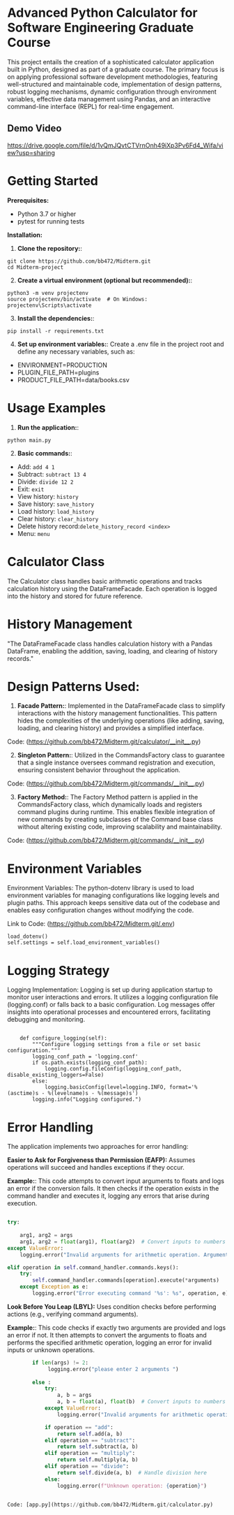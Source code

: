 # Advanced Python Calculator for Software Engineering Graduate Course

This project entails the creation of a sophisticated calculator application built in Python, designed as part of a graduate course. The primary focus is on applying professional software development methodologies, featuring well-structured and maintainable code, implementation of design patterns, robust logging mechanisms, dynamic configuration through environment variables, effective data management using Pandas, and an interactive command-line interface (REPL) for real-time engagement.

## Demo Video
https://drive.google.com/file/d/1vQmJQvtCTVrnOnh49iXp3Pv6Fd4_Wifa/view?usp=sharing

# Getting Started

**Prerequisites:**
- Python 3.7 or higher
- pytest for running tests


**Installation:**

1. **Clone the repository:**:
```
git clone https://github.com/bb472/Midterm.git
cd Midterm-project
```
2. **Create a virtual environment (optional but recommended):**:
```
python3 -m venv projectenv
source projectenv/bin/activate  # On Windows: projectenv\Scripts\activate
```

3. **Install the dependencies:**:
```
pip install -r requirements.txt

```

4. **Set up environment variables:**: Create a .env file in the project root and define any necessary variables, such as:

- ENVIRONMENT=PRODUCTION
- PLUGIN_FILE_PATH=plugins
- PRODUCT_FILE_PATH=data/books.csv

# Usage Examples

1. **Run the application:**:

```
python main.py

```


2. **Basic commands:**:
- Add: ``` add 4 1 ```
- Subtract: ``` subtract 13 4 ```
- Divide: ``` divide 12 2 ```
- Exit: ``` exit ```
- View history: ``` history ```
- Save history: ``` save_history ```
- Load history: ``` load_history ```
- Clear history: ``` clear_history ```
- Delete history record:``` delete_history_record <index> ```
- Menu: ``` menu ```


# Calculator Class

The Calculator class handles basic arithmetic operations and tracks calculation history using the DataFrameFacade. Each operation is logged into the history and stored for future reference.

# History Management

"The DataFrameFacade class handles calculation history with a Pandas DataFrame, enabling the addition, saving, loading, and clearing of history records."


# Design Patterns Used:
1. **Facade Pattern:**: Implemented in the DataFrameFacade class to simplify interactions with the history management functionalities. This pattern hides the complexities of the underlying operations (like adding, saving, loading, and clearing history) and provides a simplified interface.

Code: (https://github.com/bb472/Midterm.git/calculator/__init__.py)

2. **Singleton Pattern:**: Utilized in the CommandsFactory class to guarantee that a single instance oversees command registration and execution, ensuring consistent behavior throughout the application.

Code: (https://github.com/bb472/Midterm.git/commands/__init__.py)

3. **Factory Method:**: The Factory Method pattern is applied in the CommandsFactory class, which dynamically loads and registers command plugins during runtime. This enables flexible integration of new commands by creating subclasses of the Command base class without altering existing code, improving scalability and maintainability.

Code: (https://github.com/bb472/Midterm.git/commands/__init__.py)


# Environment Variables

Environment Variables: The python-dotenv library is used to load environment variables for managing configurations like logging levels and plugin paths. This approach keeps sensitive data out of the codebase and enables easy configuration changes without modifying the code.

Link to Code: (https://github.com/bb472/Midterm.git/.env)

```
load_dotenv()
self.settings = self.load_environment_variables()

```

# Logging Strategy
Logging Implementation: Logging is set up during application startup to monitor user interactions and errors. It utilizes a logging configuration file (logging.conf) or falls back to a basic configuration. Log messages offer insights into operational processes and encountered errors, facilitating debugging and monitoring.

```

    def configure_logging(self):
        """Configure logging settings from a file or set basic configuration."""
        logging_conf_path = 'logging.conf'
        if os.path.exists(logging_conf_path):
            logging.config.fileConfig(logging_conf_path, disable_existing_loggers=False)
        else:
            logging.basicConfig(level=logging.INFO, format='%(asctime)s - %(levelname)s - %(message)s')
        logging.info("Logging configured.")

```
# Error Handling
The application implements two approaches for error handling:

**Easier to Ask for Forgiveness than Permission (EAFP):** Assumes operations will succeed and handles exceptions if they occur.

**Example:**: This code attempts to convert input arguments to floats and logs an error if the conversion fails. It then checks if the operation exists in the command handler and executes it, logging any errors that arise during execution.


```python

try:
          
    arg1, arg2 = args
    arg1, arg2 = float(arg1), float(arg2)  # Convert inputs to numbers
except ValueError:
    logging.error("Invalid arguments for arithmetic operation. Arguments must be numbers.")

elif operation in self.command_handler.commands.keys():
    try:
        self.command_handler.commands[operation].execute(*arguments)
    except Exception as e:
        logging.error("Error executing command '%s': %s", operation, e)

```

**Look Before You Leap (LBYL):** Uses condition checks before performing actions (e.g., verifying command arguments).

**Example:**: This code checks if exactly two arguments are provided and logs an error if not. It then attempts to convert the arguments to floats and performs the specified arithmetic operation, logging an error for invalid inputs or unknown operations.

```python
        if len(args) != 2:
             logging.error("please enter 2 arguments ")
             
        else : 
            try:
                a, b = args
                a, b = float(a), float(b)  # Convert inputs to numbers
            except ValueError:
                logging.error("Invalid arguments for arithmetic operation. Arguments must be numbers.")

            if operation == "add":
                return self.add(a, b)
            elif operation == "subtract":
                return self.subtract(a, b)
            elif operation == "multiply":
                return self.multiply(a, b)
            elif operation == "divide":
                return self.divide(a, b)  # Handle division here
            else:
                logging.error(f"Unknown operation: {operation}")


Code: [app.py](https://github.com/bb472/Midterm.git/calculator.py)

```

